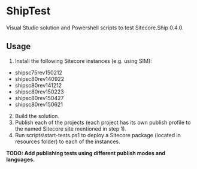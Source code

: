 # ShipTest
Visual Studio solution and Powershell scripts to test Sitecore.Ship 0.4.0.

## Usage
1. Install the following Sitecore instances (e.g. using SIM):
 - shipsc75rev150212
 - shipsc80rev140922
 - shipsc80rev141212
 - shipsc80rev150223
 - shipsc80rev150427
 - shipsc80rev150621
2. Build the solution.
3. Publish each of the projects (each project has its own publish profile to the named Sitecore site mentioned in step 1).
4. Run scripts\start-tests.ps1 to deploy a Sitecore package (located in resources folder) to each of the instances.

**TODO: Add publishing tests using different publish modes and languages.**
